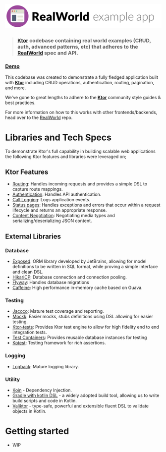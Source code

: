 # ![RealWorld Example App](logo.png)

> ### [Ktor](https://ktor.io/) codebase containing real world examples (CRUD, auth, advanced patterns, etc) that adheres to the [RealWorld](https://github.com/gothinkster/realworld) spec and API.


### [Demo](https://github.com/gothinkster/realworld)


This codebase was created to demonstrate a fully fledged application built with **[Ktor](https://ktor.io/)** including CRUD operations, authentication, routing, pagination, and more.

We've gone to great lengths to adhere to the **[Ktor](https://ktor.io/)** community style guides & best practices.

For more information on how to this works with other frontends/backends, head over to the [RealWorld](https://github.com/gothinkster/realworld) repo.

# Libraries and Tech Specs

To demonstrate Ktor's full capability in building scalable web applications the following Ktor features and libraries were
leveraged on;

## Ktor Features
- [Routing](https://ktor.io/docs/routing-in-ktor.html): Handles incoming requests and provides a simple DSL to capture route mappings.
- [Authentication](https://ktor.io/docs/authentication.html): Handles API authentication.
- [Call Logging](https://ktor.io/docs/logging.html): Logs application events.
- [Status pages](https://ktor.io/docs/status-pages.html): Handles exceptions and errors that occur within a request lifecycle and returns an appropriate response.
- [Content Negotiation](https://ktor.io/docs/serialization.html#built_in_converters): Negotiating media types and serializing/deserializing JSON content.

## External Libraries

### Database
- [Exposed](https://github.com/JetBrains/Exposed): ORM library developed by JetBrains, allowing for model definitions to be written in SQL format, while proving a simple interface and clean DSL.
- [HikariCP](https://github.com/brettwooldridge/HikariCP): Database connection and connection pooling.
- [Flyway](https://flywaydb.org/): Handles database migrations
- [Caffeine](https://github.com/ben-manes/caffeine): High performance in-memory cache based on Guava.

### Testing
- [Jacoco](https://github.com/jacoco/jacoco): Mature test coverage and reporting.
- [Mockk](https://mockk.io/): Easier mocks, stubs definitions using DSL allowing for easier testing.
- [Ktor-tests](https://ktor.io/docs/testing.html): Provides Ktor test engine to allow for high fidelity end to end integration tests.
- [Test Containers](https://www.testcontainers.org/): Provides reusable database instances for testing
- [Kotest](https://kotest.io/): Testing framework for rich assertions. 

### Logging
- [Logback](http://logback.qos.ch/): Mature logging library.

### Utility
- [Koin](https://insert-koin.io/) - Dependency Injection.
- [Gradle with kotlin DSL](https://gradle.org/) - a widely adopted build tool, allowing us to write build scripts and code in Kotlin.
- [Valiktor](https://github.com/valiktor/valiktor) -  type-safe, powerful and extensible fluent DSL to validate objects in Kotlin.


# Getting started

- WIP

